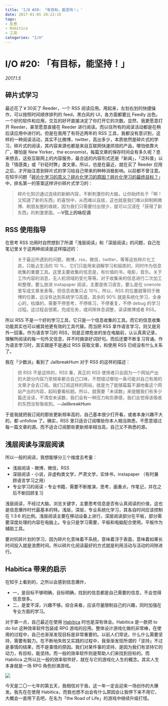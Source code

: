 ```yaml
---
title: 'I/O #20: 「有目标，能坚持！」'
date: 2017-01-05 20:23:15
tags: 
- 反思
- Habitica
- 工具
categories: "I/O"
---
```


# I/O #20: 「有目标，能坚持！」
*2017.1.5*

## 碎片式学习

最近花了￥30买了 Reeder，一个 RSS 阅读应用。用起来，左划右划的快捷操作，可以按照时间顺序排列的 feed，黑白风的 UI，各方面都要比 Feedly 出色。一个好的软件和应用，交互的好坏直接决定了你打开它的次数。显然，我更愿意打开 Reeder，甚至愿意直接在 Reeder 进行阅读。而以往所有的阅读活动都是在稍后读应用中进行的。但是在我用了有将近两年的 RSS 工具，我都没有意识到，这样的一种阅读活动，其实不比微博，twitter，高出多少，本质依然是碎片式的学习，碎片式的阅读，其内容来源也都是来自互联网快速烘焙的产品，哪怕依靠大厂，哪怕是 New Yorker，the economist，每篇文章的保存时间会有多久呢？<!-- more -->思来想去，这些互联网上的内容服务，最合适的内容形式还是「新闻」，「泛科普」以及「情感类」或「针砭时弊」类文章。所以，也是在最近，就在买了 Reeder 应用之后，才开始注意到碎片式的学习给自己带来的种种消极影响。以前都不曾注意。在知乎问题「[碎片化学习的意义？碎片化学习的原因？碎片化学习的最终目标？](https://www.zhihu.com/question/20238280/answer/81597965)」中，排名第一的答案这样评价碎片式学习的：
>碎片化知识通过连续的新鲜内容，不断刺激你的大脑，让你始终处于「啊！又知道了新的东西」的喜悦中，从而难以自拔，这也就是我们难以抑制刷微博、刷朋友圈的缘故，因为我们只需要付出很少，就可以沉浸在「获得了新东西」的刺激里面。**--V弦上的咏叹调**

## RSS 使用指导

在思考 RSS 功用时自然想到了所谓「浅层阅读」和「深层阅读」的问题，自己在笔记里关于这两种阅读是这样描述的：
>关于最近所遇到的问题，微博，rss，微信，twitter，等等这些碎片化工具，只能占生活的 10 %， 它们只是用来调解学习和锻炼的，同时作为信息收集的重要工具。这里主要收集的信息是，有价值的书，电影，音乐。关于工作内容的消息，无人机领域的变化等等。对于收集来的信息进行二次加工和整理，要么放进 instapaper 阅读，主要是练习语言。要么是在 onenote 里写成文章发表等。但信息收集只占 10%，所以，RSS 的位置就等同于微博的位置，远没有达到系统学习高度。其余的 90% 就是系统化学习，全身心的，枯燥的，需要不停思考，不停练习，不停重复，不停 debug 的学习过程。这过程会很累。完成任务，或间隙休息调整，读读微博或者 RSS。

所以 RSS 不是一个好的学习工具，它只是一个信息收集的工具。而它的信息收集功能其实也可以被其他更有效的工具代替。而当把 RSS 拿作语言学习，则又是另外一回事。作为语言学习的 RSS，则是正襟危坐的坐在电脑前，认认真真记录，理解所阅读的每一句外文信息，并不时摘录好词好句。而后还要不断复习背诵。作为语言学习时，其实跟是不是通过 RSS 获取文章，和使用 RSS 已经没有什么关系了。

我在「少数派」看到了 JailbreakHum 对于 RSS 的这样的描述：
>但 RSS 不是这样的，RSS 重，真正的 RSS 使用者只会因为一个网站产出的大部分内容乃至频率都合自己口味，不想错过哪怕一条可能对自己有用的文章才会去订阅。我们订阅这样的网站，就是为了能够篇篇不漏地看这个网站产出的内容，起码要看标题。所以，就需要「未读数」来提醒我们有多少篇还没读，不清空未读数，我们会有一种压力和负罪感，我们会觉得该吸收的东西没有吸收到。**--JailbreakHum**

于是我就把我订阅的那些更新频率高的，自己基本很少打开看，或者本身兴趣不大的，都 unfollow 了。确实，RSS 里只适合订阅哪些你本人相当熟悉，不愿意错过每一篇文章的源。而不适合订阅那些更新频率相当高，自己又不熟悉的源。

## 浅层阅读与深层阅读

所以一般的阅读，我想能够分三个维度去考量：
* 浅层阅读 - 微博，微信，RSS 
* 深层阅读 - 小说，非虚构类文学，严肃文学，实体书，instapaper （有时兼顾语言学习之用）
* 专业学习的阅读 - 专业书籍，需要不断推演，思考，画重点，作笔记，并在之后不断回顾复习

浅层阅读，不经过大脑，浏览关键字，主要思考信息是否有认真阅读的价值，这也是信息爆炸时代最基本的特。浅层，深层，专业系统化学习，其各自时间应该控制在 1:3:6 的比例。浅层阅读主要在移动设备上进行，深层阅读部分在平板，部分需要深度处理的内容在电脑上。专业只是学习需要，平板和电脑配合使用。平板作为辅助工具。

要对抗碎片划的学习，因为碎片化意味着不系统，意味着浮于表面，意味着如果长时间投入就是浪费时间。所以碎片化阅读最好的方式就是利用活动与活动的间隙进行。

## Habitica 带来的启示

在知乎上看到的，之所以会感到信息爆炸，
* 一，是目标不够明确，目标明确，找到的信息都是自己需要的信息，不会觉得信息很多。
* 二，是爱不深，兴趣不够。综合来看，应该尽量限制自己的兴趣，同时加强在专业方面的学习。

对于第一点，自己最近在使用 [Habitica](https://habitica.com/) 时也是深有体会。Habitica 是一款把 to do list 这种效率软件包装成 RPG 游戏的应用。整体设计游戏化做的非常棒，在使用的过程中，自己也渐渐发现目标是非常重要的。以前人们常说，什么什么需要坚持，需要有毅力。在不断地失败又实践的过程中，我渐渐发现所谓的「坚持」不过是事情的结果，而不是事情的原因。我们对某件事的坚持，是因为我们有坚持它的动力，有目标，能坚持。而一般的效率软件则是帮助人们来找到目标的。而 Habitica 之所以比一般的效率软件好，就在与它的游戏化人生的概念。其实人生本身就是一场 RPG 角色扮演游戏。

![](https://s-media-cache-ak0.pinimg.com/564x/de/99/d3/de99d3be6709eecc9ad13f762db29cd1.jpg)

今天是二〇一七年的第五天，我相信对于我，这一年一定会迎来一场创作的大爆发。我先在在使用 Habitica，而我也想不出会有什么原因会让我停下来不用它，大概会一直用下去吧，在名为「the Road of Life」的游戏中继续升级打怪。



